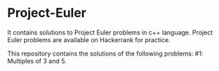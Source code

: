 # Project-Euler
It contains solutions to Project Euler problems in c++ language.
Project Euler problems are available on Hackerrank for practice.

This repository contains the solutions of the following problems:
#1: Multiples of 3 and 5.
